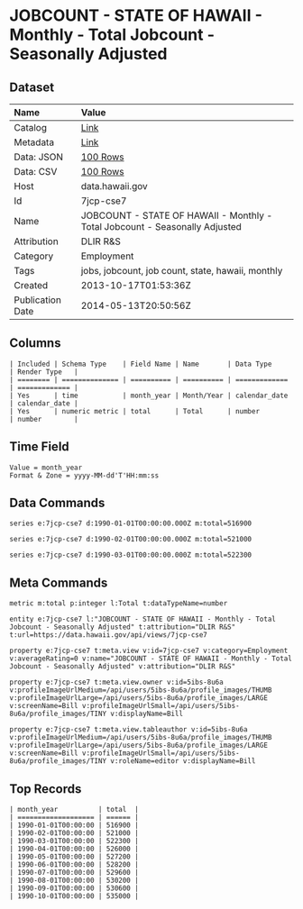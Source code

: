 # JOBCOUNT - STATE OF HAWAII - Monthly - Total Jobcount - Seasonally Adjusted

## Dataset

| Name | Value |
| :--- | :---- |
| Catalog | [Link](https://catalog.data.gov/dataset/jobcount-state-of-hawaii-monthly-total-jobcount-seasonally-adjusted-6e936) |
| Metadata | [Link](https://data.hawaii.gov/api/views/7jcp-cse7) |
| Data: JSON | [100 Rows](https://data.hawaii.gov/api/views/7jcp-cse7/rows.json?max_rows=100) |
| Data: CSV | [100 Rows](https://data.hawaii.gov/api/views/7jcp-cse7/rows.csv?max_rows=100) |
| Host | data.hawaii.gov |
| Id | 7jcp-cse7 |
| Name | JOBCOUNT - STATE OF HAWAII - Monthly - Total Jobcount - Seasonally Adjusted |
| Attribution | DLIR R&S |
| Category | Employment |
| Tags | jobs, jobcount, job count, state, hawaii, monthly |
| Created | 2013-10-17T01:53:36Z |
| Publication Date | 2014-05-13T20:50:56Z |

## Columns

```ls
| Included | Schema Type    | Field Name | Name       | Data Type     | Render Type   |
| ======== | ============== | ========== | ========== | ============= | ============= |
| Yes      | time           | month_year | Month/Year | calendar_date | calendar_date |
| Yes      | numeric metric | total      | Total      | number        | number        |
```

## Time Field

```ls
Value = month_year
Format & Zone = yyyy-MM-dd'T'HH:mm:ss
```

## Data Commands

```ls
series e:7jcp-cse7 d:1990-01-01T00:00:00.000Z m:total=516900

series e:7jcp-cse7 d:1990-02-01T00:00:00.000Z m:total=521000

series e:7jcp-cse7 d:1990-03-01T00:00:00.000Z m:total=522300
```

## Meta Commands

```ls
metric m:total p:integer l:Total t:dataTypeName=number

entity e:7jcp-cse7 l:"JOBCOUNT - STATE OF HAWAII - Monthly - Total Jobcount - Seasonally Adjusted" t:attribution="DLIR R&S" t:url=https://data.hawaii.gov/api/views/7jcp-cse7

property e:7jcp-cse7 t:meta.view v:id=7jcp-cse7 v:category=Employment v:averageRating=0 v:name="JOBCOUNT - STATE OF HAWAII - Monthly - Total Jobcount - Seasonally Adjusted" v:attribution="DLIR R&S"

property e:7jcp-cse7 t:meta.view.owner v:id=5ibs-8u6a v:profileImageUrlMedium=/api/users/5ibs-8u6a/profile_images/THUMB v:profileImageUrlLarge=/api/users/5ibs-8u6a/profile_images/LARGE v:screenName=Bill v:profileImageUrlSmall=/api/users/5ibs-8u6a/profile_images/TINY v:displayName=Bill

property e:7jcp-cse7 t:meta.view.tableauthor v:id=5ibs-8u6a v:profileImageUrlMedium=/api/users/5ibs-8u6a/profile_images/THUMB v:profileImageUrlLarge=/api/users/5ibs-8u6a/profile_images/LARGE v:screenName=Bill v:profileImageUrlSmall=/api/users/5ibs-8u6a/profile_images/TINY v:roleName=editor v:displayName=Bill
```

## Top Records

```ls
| month_year          | total  | 
| =================== | ====== | 
| 1990-01-01T00:00:00 | 516900 | 
| 1990-02-01T00:00:00 | 521000 | 
| 1990-03-01T00:00:00 | 522300 | 
| 1990-04-01T00:00:00 | 526000 | 
| 1990-05-01T00:00:00 | 527200 | 
| 1990-06-01T00:00:00 | 528200 | 
| 1990-07-01T00:00:00 | 529600 | 
| 1990-08-01T00:00:00 | 530200 | 
| 1990-09-01T00:00:00 | 530600 | 
| 1990-10-01T00:00:00 | 535000 | 
```